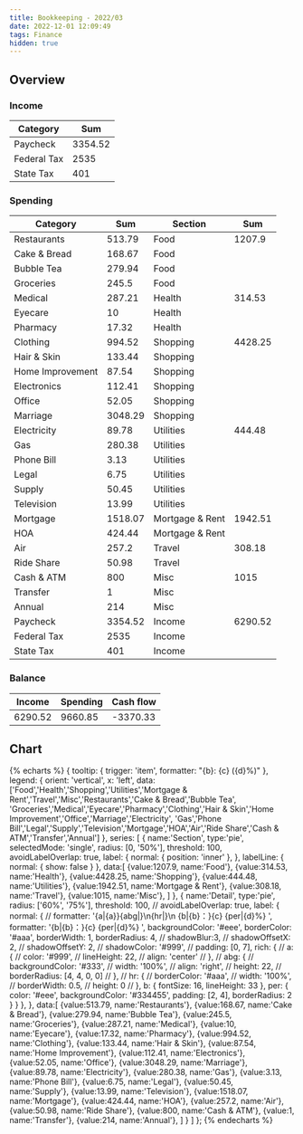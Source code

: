 ```yaml
---
title: Bookkeeping - 2022/03
date: 2022-12-01 12:09:49
tags: Finance
hidden: true
---
```


## Overview

### Income

| Category         | Sum     |
| ---------------- | ------- |
| Paycheck         | 3354.52 |
| Federal Tax      | 2535    |
| State Tax        | 401     |

### Spending

| Category         | Sum     | Section         | Sum     |
| ---------------- | ------- | --------------- | ------- |
| Restaurants      | 513.79  | Food            | 1207.9  |
| Cake & Bread     | 168.67  | Food            |         |
| Bubble Tea       | 279.94  | Food            |         |
| Groceries        | 245.5   | Food            |         |
| Medical          | 287.21  | Health          | 314.53  |
| Eyecare          | 10      | Health          |         |
| Pharmacy         | 17.32   | Health          |         |
| Clothing         | 994.52  | Shopping        | 4428.25 |
| Hair & Skin      | 133.44  | Shopping        |         |
| Home Improvement | 87.54   | Shopping        |         |
| Electronics      | 112.41  | Shopping        |         |
| Office           | 52.05   | Shopping        |         |
| Marriage         | 3048.29 | Shopping        |         |
| Electricity      | 89.78   | Utilities       | 444.48  |
| Gas              | 280.38  | Utilities       |         |
| Phone Bill       | 3.13    | Utilities       |         |
| Legal            | 6.75    | Utilities       |         |
| Supply           | 50.45   | Utilities       |         |
| Television       | 13.99   | Utilities       |         |
| Mortgage         | 1518.07 | Mortgage & Rent | 1942.51 |
| HOA              | 424.44  | Mortgage & Rent |         |
| Air              | 257.2   | Travel          | 308.18  |
| Ride Share       | 50.98   | Travel          |         |
| Cash & ATM       | 800     | Misc            | 1015    |
| Transfer         | 1       | Misc            |         |
| Annual           | 214     | Misc            |         |
| Paycheck         | 3354.52 | Income          | 6290.52 |
| Federal Tax      | 2535    | Income          |         |
| State Tax        | 401     | Income          |         |

### Balance

| Income    | Spending  | Cash flow     |
| --------- | --------- | ------------- |
| 6290.52   | 9660.85   | -3370.33      |

## Chart

{% echarts %}
{
    tooltip: {
        trigger: 'item',
        formatter: "{b}: {c} ({d}%)"
    },
    legend: {
        orient: 'vertical',
        x: 'left',
        data:['Food','Health','Shopping','Utilities','Mortgage & Rent','Travel','Misc','Restaurants','Cake & Bread','Bubble Tea',
        'Groceries','Medical','Eyecare','Pharmacy','Clothing','Hair & Skin','Home Improvement','Office','Marriage','Electricity',
        'Gas','Phone Bill','Legal','Supply','Television','Mortgage','HOA','Air','Ride Share','Cash & ATM','Transfer','Annual']
    },
    series: [
        {
            name:'Section',
            type:'pie',
            selectedMode: 'single',
            radius: [0, '50%'],
            threshold: 100,
            avoidLabelOverlap: true,
            label: {
                normal: {
                    position: 'inner'
                },
            },
            labelLine: {
                normal: {
                    show: false
                }
            },
            data:[
                {value:1207.9, name:'Food'},
                {value:314.53, name:'Health'},
                {value:4428.25, name:'Shopping'},
                {value:444.48, name:'Utilities'},
                {value:1942.51, name:'Mortgage & Rent'},
                {value:308.18, name:'Travel'},
                {value:1015, name:'Misc'},
            ]
        },
        {
            name:'Detail',
            type:'pie',
            radius: ['60%', '75%'],
            threshold: 100,
            // avoidLabelOverlap: true,
            label: {
                normal: {
                    // formatter: '{a|{a}}{abg|}\n{hr|}\n  {b|{b}：}{c}  {per|{d}%}  ',
                    formatter: '{b|{b}：}{c}  {per|{d}%}  ',
                    backgroundColor: '#eee',
                    borderColor: '#aaa',
                    borderWidth: 1,
                    borderRadius: 4,
                    // shadowBlur:3,
                    // shadowOffsetX: 2,
                    // shadowOffsetY: 2,
                    // shadowColor: '#999',
                    // padding: [0, 7],
                    rich: {
                        // a: {
                        //    color: '#999',
                        //    lineHeight: 22,
                        //    align: 'center'
                        // },
                        // abg: {
                        //     backgroundColor: '#333',
                        //     width: '100%',
                        //     align: 'right',
                        //     height: 22,
                        //     borderRadius: [4, 4, 0, 0]
                        // },
                        // hr: {
                        //    borderColor: '#aaa',
                        //    width: '100%',
                        //    borderWidth: 0.5,
                        //    height: 0
                        // },
                        b: {
                            fontSize: 16,
                            lineHeight: 33
                        },
                        per: {
                            color: '#eee',
                            backgroundColor: '#334455',
                            padding: [2, 4],
                            borderRadius: 2
                        }
                    }
                },
            },
            data:[
                {value:513.79, name:'Restaurants'},
                {value:168.67, name:'Cake & Bread'},
                {value:279.94, name:'Bubble Tea'},
                {value:245.5, name:'Groceries'},
                {value:287.21, name:'Medical'},
                {value:10, name:'Eyecare'},
                {value:17.32, name:'Pharmacy'},
                {value:994.52, name:'Clothing'},
                {value:133.44, name:'Hair & Skin'},
                {value:87.54, name:'Home Improvement'},
                {value:112.41, name:'Electronics'},
                {value:52.05, name:'Office'},
                {value:3048.29, name:'Marriage'},
                {value:89.78, name:'Electricity'},
                {value:280.38, name:'Gas'},
                {value:3.13, name:'Phone Bill'},
                {value:6.75, name:'Legal'},
                {value:50.45, name:'Supply'},
                {value:13.99, name:'Television'},
                {value:1518.07, name:'Mortgage'},
                {value:424.44, name:'HOA'},
                {value:257.2, name:'Air'},
                {value:50.98, name:'Ride Share'},
                {value:800, name:'Cash & ATM'},
                {value:1, name:'Transfer'},
                {value:214, name:'Annual'},
            ]
        }
    ]
};
{% endecharts %}